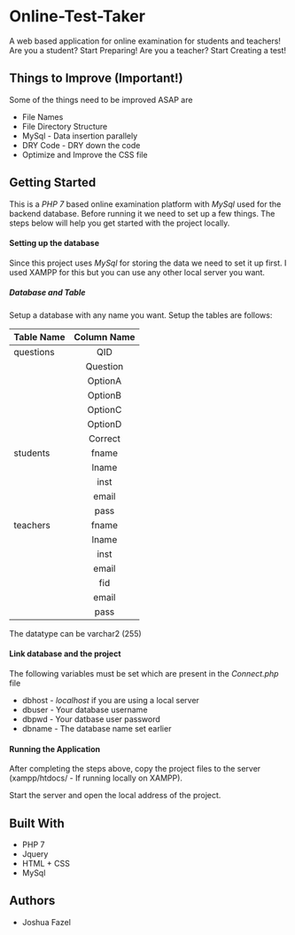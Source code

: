 # Online-Test-Taker
A web based application for online examination for students and teachers! Are you a student? Start Preparing! Are you a teacher? Start Creating a test!

## Things to Improve (Important!)
Some of the things need to be improved ASAP are
* File Names
* File Directory Structure
* MySql - Data insertion parallely
* DRY Code - DRY down the code
* Optimize and Improve the CSS file

## Getting Started
This is a *PHP 7* based online examination platform with *MySql* used for the backend database.
Before running it we need to set up a few things.
The steps below will help you get started with the project locally.

#### Setting up the database
Since this project uses *MySql* for storing the data we need to set it up first.
I used XAMPP for this but you can use any other local server you want.

##### Database and Table
Setup a database with any name you want.
Setup the tables are follows:

| Table Name    | Column Name   |
| ------------- |:-------------:|
| questions     | QID           |
|               | Question      |
|               | OptionA       |
|               | OptionB       |
|               | OptionC       |
|               | OptionD       |
|               | Correct       |
| students      | fname         |
|               | lname         |
|               | inst          |
|               | email         |
|               | pass          |
| teachers      | fname         |
|               | lname         |
|               | inst          |
|               | email         |
|               | fid           |
|               | email         |
|               | pass          |

The datatype can be varchar2 (255)

#### Link database and the project
The following variables must be set which are present in the *Connect.php* file
* dbhost - *localhost* if you are using a local server
* dbuser - Your database username
* dbpwd - Your datbase user password
* dbname - The database name set earlier

#### Running the Application
After completing the steps above, copy the project files to the server (xampp/htdocs/ - If running locally on XAMPP).

Start the server and open the local address of the project.

## Built With
* PHP 7
* Jquery
* HTML + CSS
* MySql

## Authors
* Joshua Fazel
